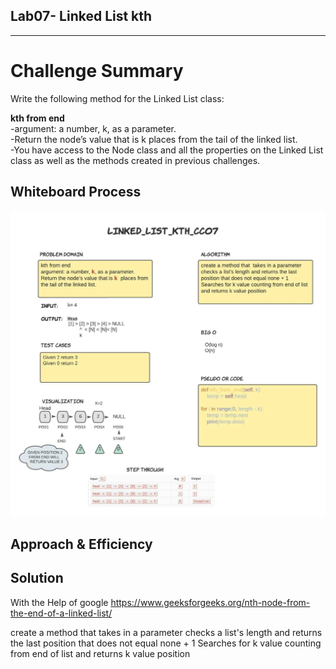 ## Lab07- Linked List kth

---

# Challenge Summary
<!-- Description of the challenge -->

Write the following method for the Linked List class:

**kth from end**<br>
-argument: a number, k, as a parameter.<br>
-Return the node’s value that is k places from the tail of the linked list.<br>
-You have access to the Node class and all the properties on the Linked List class as well as the methods created in previous challenges.<br>

## Whiteboard Process
<!-- Embedded whiteboard image -->
![LLKTH](LL_KthCC07.jpeg)

## Approach & Efficiency
<!-- What approach did you take? Why? What is the Big O space/time for this approach? -->

## Solution
<!-- Show how to run your code, and examples of it in action -->

With the Help of google
https://www.geeksforgeeks.org/nth-node-from-the-end-of-a-linked-list/

create a method that  takes in a parameter
checks a list's length and returns the last position that does not equal none + 1
Searches for k value counting from end of list and returns k value position

